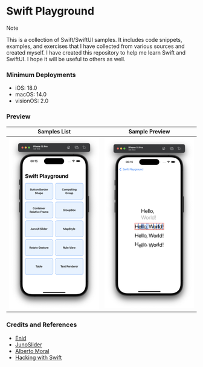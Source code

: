 
# Swift Playground

> [!NOTE]
> This is a collection of Swift/SwiftUI samples. It includes code snippets, examples, and exercises that I have collected from various sources and created myself.
> I have created this repository to help me learn Swift and SwiftUI. I hope it will be useful to others as well.

### Minimum Deployments

- iOS: 18.0
- macOS: 14.0
- visionOS: 2.0

### Preview

|  Samples List | Sample Preview |
| --------------- | --------------- |
| <img src="./screenshots/screenshot_0.png" /> | <img src="./screenshots/screenshot_1.png" /> |


### Credits and References
- [Enid](https://x.com/ios_dev_alb)
- [JunoSlider](https://github.com/christianselig/JunoSlider)
- [Alberto Moral](https://x.com/AlbertMoral)
- [Hacking with Swift](https://www.hackingwithswift.com/)